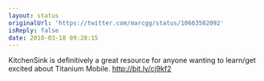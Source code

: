 ```yaml
---
layout: status
originalUrl: 'https://twitter.com/marcgg/status/10663582092'
isReply: false
date: 2010-03-18 09:28:15
---
```


KitchenSink is definitively a great resource for anyone wanting to learn/get excited about Titanium Mobile. http://bit.ly/cj9kf2
